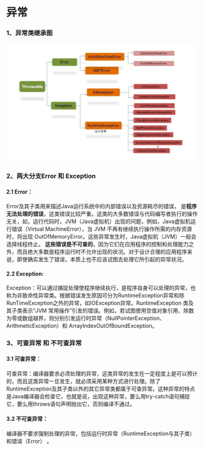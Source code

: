 # 异常

### 1、异常类继承图

![](./images/throwable.PNG) 


### 2、两大分支Error 和 Exception

#### 2.1 Error：
Error及其子类用来描述Java运行系统中的内部错误以及资源耗尽的错误，       是**程序无法处理的错误**，这类错误比较严重。这类的大多数错误与代码编写者执行的操作无关，如，运行代码时，JVM（Java虚拟机）出现的问题，例如，Java虚拟机运行错误（Virtual MachineError），当 JVM 不再有继续执行操作所需的内存资源时，将出现 OutOfMemoryError。这些异常发生时，Java虚拟机（JVM）一般会选择线程终止。 **这些错误是不可查的**，因为它们在应用程序的控制和处理能力之外，而且绝大多数是程序运行时不允许出现的状况。对于设计合理的应用程序来说，即使确实发生了错误，本质上也不应该试图去处理它所引起的异常状况。    

#### 2.2 Exception:

Exception：可以通过捕捉处理使程序继续执行，是程序自身可以处理的异常，也称为非致命性异常类。根据错误发生原因可分为RuntimeException异常和除RunTimeException之外的异常，如IOException异常。RuntimeException 类及其子类表示“JVM 常用操作”引发的错误。例如，若试图使用空值对象引用、除数为零或数组越界，则分别引发运行时异常（NullPointerException、ArithmeticException）和 ArrayIndexOutOfBoundException。


### 3、可查异常 和 不可查异常

#### 3.1 可查异常：
可查异常：编译器要求必须处理的异常，这类异常的发生在一定程度上是可以预计的，而且这类异常一旦发生，就必须采用某种方式进行处理。除了RuntimeException及其子类以外的其它异常类都属于可查异常。这种异常的特点是Java编译器会检查它，也就是说，出现这种异常，要么用try-catch语句捕捉它，要么用throws语句声明抛出它，否则编译不通过。


#### 3.2 不可查异常：
编译器不要求强制处理的异常，包括运行时异常（RuntimeException与其子类）和错误（Error） 。